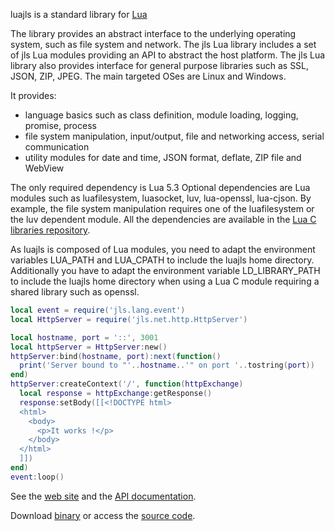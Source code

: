 luajls is a standard library for [Lua](https://www.lua.org/)

The library provides an abstract interface to the underlying operating system, such as file system and network.
The jls Lua library includes a set of jls Lua modules providing an API to abstract the host platform.
The jls Lua library also provides interface for general purpose libraries such as SSL, JSON, ZIP, JPEG.
The main targeted OSes are Linux and Windows.

It provides:
* language basics such as class definition, module loading, logging, promise, process
* file system manipulation, input/output, file and networking access, serial communication
* utility modules for date and time, JSON format, deflate, ZIP file and WebView

The only required dependency is Lua 5.3
Optional dependencies are Lua modules such as luafilesystem, luasocket, luv, lua-openssl, lua-cjson.
By example, the file system manipulation requires one of the luafilesystem or the luv dependent module.
All the dependencies are available in the [Lua C libraries repository](https://github.com/javalikescript/luaclibs).

As luajls is composed of Lua modules, you need to adapt the environment variables LUA_PATH and LUA_CPATH to include the luajls home directory.
Additionally you have to adapt the environment variable LD_LIBRARY_PATH to include the luajls home directory when using a Lua C module requiring a shared library such as openssl.

```lua
local event = require('jls.lang.event')
local HttpServer = require('jls.net.http.HttpServer')

local hostname, port = '::', 3001
local httpServer = HttpServer:new()
httpServer:bind(hostname, port):next(function()
  print('Server bound to "'..hostname..'" on port '..tostring(port))
end)
httpServer:createContext('/', function(httpExchange)
  local response = httpExchange:getResponse()
  response:setBody([[<!DOCTYPE html>
  <html>
    <body>
      <p>It works !</p>
    </body>
  </html>
  ]])
end)
event:loop()
```

See the [web site](http://javalikescript.free.fr/lua/) and the [API documentation](http://javalikescript.free.fr/lua/docs/).

Download [binary](http://javalikescript.free.fr/lua/download/) or access the [source code](https://github.com/javalikescript/luajls).

